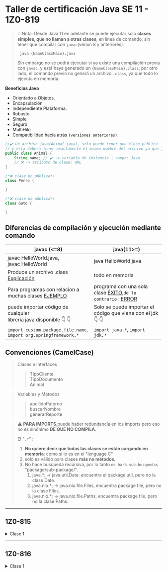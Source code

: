 # Taller de certificación Java SE 11 - 1Z0-819

<a name="javacjava"></a>
> 💡 Nota: Desde Java 11 en adelante se puede ejecutar solo **clases simples, que no llaman a otras clases**, en línea de comando; sin tener que compilar con `javac`(verion 8 y anteriores)
> ```shell
>  java {NameClassMain}.java
> ```
> Sin embargo no se podrá ejecutar si ya existe una compilación previa con `javac`, y está haya generado un `{NameClassMain}.class`,
> por otro lado, el comando previo no generá un archivo `.class`, ya que todo lo ejecuta en memoria.

__Beneficios Java__

- Orientado a Objetos.
- Encapsulación
- Independiente Plataforma.
- Robusto.
- Simple
- Seguro
- MultiHilo
- Compatibilidad hacia atrás `(versiones anteriores)`.

```Java
//✔️ Un archivo java(Animal.java), solo puede tener una clase pública 
// y esta deberá tener exactamente el mismo nombre del archivo ya que java es case sensitive.
public class Animal {
    String name; // ✔️ -> variable de instancia | campo: Java
    // ❌ -> atributo de clase: UML 
}

/*❌ clase no pública*/
class Perro {

}

/*❌ clase no pública*/
class Gato {

} 
```

## Diferencias de compilación y ejecución mediante comando

|                             **javac (<=8)**                                                | **java(11>=)**
|---                                                                                         |   ---      |
|javac HelloWorld.java,<br>javac HelloWorld                                                  | java HelloWorld.java
|Produce un archivo .class [Explicación](#javacjava)                                         | todo en memoria
|Para programas con relacion a muchas clases [EJEMPLO](http://www.google.pe)                 | programa con una sola clase [ÉXITO](http://www.google.pe),`de lo contrario:` [ERROR](http://www.google.pe)
|puede importar código de cualquier <br> libreria java disponible :point_down: :point_down:  | Solo se puede importar el <br>código que viene con el jdk :point_down: :point_down:
|`import custom.package.file.name`, <br>`import org.springframework.*`                       | `import java.*`, `import jdk.*`

## Convenciones (CamelCase)

> Clases e Interfaces
>> TipoCliente <br> TipoDocumento  <br> Animal

> Variables y Métodos
>> apellidoPaterno <br> buscarNombre <br> generarReporte 

> :warning: **PARA IMPORTS**,puede haber redundancía en los imports pero eso no es sinónimo **DE QUE NO COMPILA**.
> 
> El "`.*`" :
> 1. **No quiere decir que todas las clases se están cargando en memoria**: como si lo es en el "lenguage C" 
> 2. solo es válido para clases **más no métodos.**
> 3. No hace busqueda recursiva, por lo tanto `no hará sub-busquedas` "package/sub-package/".
>    1. java.*; -> java.util.Date: encuentra el package util, pero no la clase Date. 
>    2. java.nio.*; -> java.nio.file.Files, encuentra package file, pero no la clase Files.
>    3. java.nio.*; -> java.nio.file.Paths, encuentra package file, pero no la clase Paths.

---

## 1Z0-815

<details>
        <summary>Clase 1</summary>

- Fundamentos Java
    - Campos y métodos.
    - Comentarios.
    - Getters and Setters.
- Crear un simple programa Java
    - Ejecutable Java con clase Main
    - Compilar y ejecutar un programa java desde línea de comandos.
    - Crear e Importar packages.
    - Imports conflicto de nombres y Redundancia de Imports
- Describir, usar objetos y clases
    - Definir la estructura de una clase main(ZooMain.java)

</details>

---

## 1Z0-816

<details>
        <summary>Clase 1</summary>

- Fundamentos Java
    - Crear y usar clases final
    - Crear y usar inner, nested y anonymous clases
    - Crear y usar enumerations
- Interfaces Java
    - Crear y usar interfaces con métodos default
    - Crear y usar interfaces con métodos private
- Interfaces funcionales y expresiones Lambda
    - Definir y escribir interfaces funcionales
    - Crear y usar expresiones lambda incluyendo sentencias labdas, variables locales para parámetros lambda

</details>
